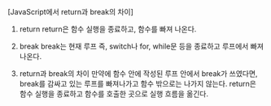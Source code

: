 [JavaScript에서 return과 break의 차이]

1. return
return은 함수 실행을 종료하고, 함수를 빠져 나온다.


2. break
break는 현재 루프 즉, switch나 for, while문 등을 종료하고 루프에서 빠져나온다.


3. return과 break의 차이
만약에 함수 안에 작성된 루프 안에서 break가 쓰였다면, break를 감싸고 있는 루프를 빠져나가고 함수 밖으로는 나가지 않는다.
return은 함수 실행을 종료하고 함수를 호출한 곳으로 실행 흐름을 옮긴다.
